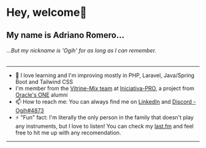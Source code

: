 # Hey, welcome👋

## My name is Adriano Romero...
###### ...But my nickname is 'Ogih' for as long as I can remember.

---
- 🌱 I love learning and I'm improving mostly in PHP, Laravel, Java/Spring Boot and Tailwind CSS
- I'm member from the [Vitrine-Mix team](https://github.com/Iniciativa-PRO/vitrine-mix) at [Iniciativa-PRO](https://github.com/Iniciativa-PRO/), a project from [Oracle's ONE](https://www.oracle.com/br/education/oracle-next-education/) alumni
- 📫 How to reach me: You can always find me on [LinkedIn](https://www.linkedin.com/in/adriano-romero/) and [Discord - Ogih#4873](https://discord.com/users/93043365750251520)
- ⚡ "Fun" fact: I'm literally the only person in the family that doesn't play any instruments, but I love to listen! You can check my [last.fm](https://www.last.fm/user/Ogih) and feel free to hit me up with any recomendation.
---

<!--- 
### Github Stats

[![Adriano's GitHub stats](https://github-readme-stats.vercel.app/api?username=ogihromero)](https://github.com/anuraghazra/github-readme-stats)
 -->
